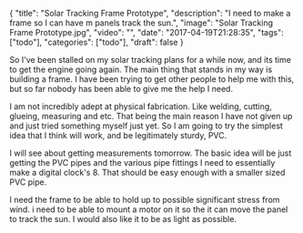 
{
  "title": "Solar Tracking Frame Prototype",
  "description": "I need to make a frame so I can have m panels track the sun.",
  "image": "Solar Tracking Frame Prototype.jpg",
  "video": "",
  "date": "2017-04-19T21:28:35",
  "tags": ["todo"],
  "categories": ["todo"],
  "draft": false
}


So I've been stalled on my solar tracking plans for a while now, and its time to get the engine going again.  The main thing that stands in my way is building a frame.  I have been trying to get other people to help me with this, but so far nobody has been able to give me the help I need.

I am not incredibly adept at physical fabrication.  Like welding, cutting, glueing, measuring and etc.  That being the main reason I have not given up and just tried something myself just yet.  So I am going to try the simplest idea that I think will work, and be legitimately sturdy, PVC.

I will see about getting measurements tomorrow.  The basic idea will be just getting the PVC pipes and the various pipe fittings I need to essentially make a digital clock's 8.  That should be easy enough with a smaller sized PVC pipe.  

I need the frame to be able to hold up to possible significant stress from wind.  i need to be able to mount a motor on it so the it can move the panel to track the sun. I would also like it to be as light as possible.


